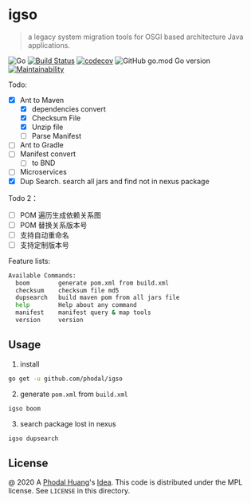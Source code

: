 # igso

> a legacy system migration tools for OSGI based architecture Java applications.

![Go](https://github.com/phodal/igso/workflows/Go/badge.svg)
[![Build Status](https://travis-ci.org/phodal/igso.svg?branch=master)](https://travis-ci.org/phodal/igso)
[![codecov](https://codecov.io/gh/phodal/igso/branch/master/graph/badge.svg)](https://codecov.io/gh/phodal/igso)
![GitHub go.mod Go version](https://img.shields.io/github/go-mod/go-version/phodal/igso)
[![Maintainability](https://api.codeclimate.com/v1/badges/77b3f3f4a2444b33dc16/maintainability)](https://codeclimate.com/github/phodal/igso/maintainability)

Todo:

 - [x] Ant to Maven
    - [x] dependencies convert
    - [x] Checksum File
    - [x] Unzip file
    - [ ] Parse Manifest
 - [ ] Ant to Gradle
 - [ ] Manifest convert
    - [ ] to BND
 - [ ] Microservices
 - [x] Dup Search. search all jars and find not in nexus package

Todo 2：

 - [ ] POM 遍历生成依赖关系图
 - [ ] POM 替换关系版本号
 - [ ] 支持自动重命名
 - [ ] 支持定制版本号

Feature lists:

```bash
Available Commands:
  boom        generate pom.xml from build.xml
  checksum    checksum file md5
  dupsearch   build maven pom from all jars file
  help        Help about any command
  manifest    manifest query & map tools
  version     version

```

## Usage

1. install

```bash
go get -u github.com/phodal/igso
```

2. generate `pom.xml` from `build.xml`

```bash
igso boom
```

3. search package lost in nexus

```bash
igso dupsearch
```

License
---

@ 2020 A [Phodal Huang](https://www.phodal.com)'s [Idea](http://github.com/phodal/ideas).  This code is distributed under the MPL license. See `LICENSE` in this directory.
